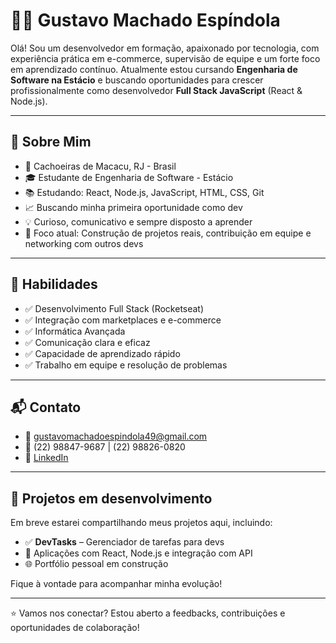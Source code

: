 # 👨‍💻 Gustavo Machado Espíndola

Olá! Sou um desenvolvedor em formação, apaixonado por tecnologia, com experiência prática em e-commerce, supervisão de equipe e um forte foco em aprendizado contínuo. Atualmente estou cursando **Engenharia de Software na Estácio** e buscando oportunidades para crescer profissionalmente como desenvolvedor **Full Stack JavaScript** (React & Node.js).

---

## 🎯 Sobre Mim

- 📍 Cachoeiras de Macacu, RJ - Brasil  
- 🎓 Estudante de Engenharia de Software - Estácio  
- 📚 Estudando: React, Node.js, JavaScript, HTML, CSS, Git  
- 📈 Buscando minha primeira oportunidade como dev  
- 💡 Curioso, comunicativo e sempre disposto a aprender  
- 🚀 Foco atual: Construção de projetos reais, contribuição em equipe e networking com outros devs

---

## 🧠 Habilidades

- ✅ Desenvolvimento Full Stack (Rocketseat)
- ✅ Integração com marketplaces e e-commerce
- ✅ Informática Avançada
- ✅ Comunicação clara e eficaz
- ✅ Capacidade de aprendizado rápido
- ✅ Trabalho em equipe e resolução de problemas

---

## 📬 Contato

- 📧 [gustavomachadoespindola49@gmail.com](mailto:gustavomachadoespindola49@gmail.com)  
- 📱 (22) 98847-9687 | (22) 98826-0820  
- 💼 [LinkedIn](https://www.linkedin.com/in/gustavo-machado7/)

---

## 🌱 Projetos em desenvolvimento

Em breve estarei compartilhando meus projetos aqui, incluindo:

- ✅ **DevTasks** – Gerenciador de tarefas para devs
- 📌 Aplicações com React, Node.js e integração com API
- 🌐 Portfólio pessoal em construção

Fique à vontade para acompanhar minha evolução!

---

⭐ Vamos nos conectar? Estou aberto a feedbacks, contribuições e oportunidades de colaboração!
